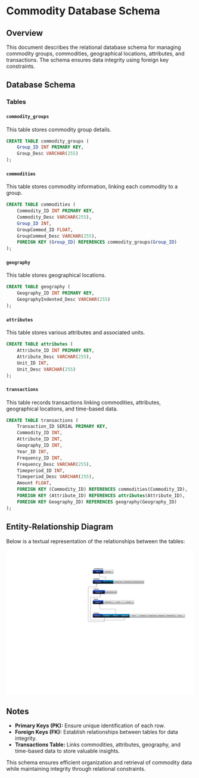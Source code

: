# Commodity Database Schema

## Overview
This document describes the relational database schema for managing commodity groups, commodities, geographical locations, attributes, and transactions. The schema ensures data integrity using foreign key constraints.

## Database Schema

### Tables

#### `commodity_groups`
This table stores commodity group details.
```sql
CREATE TABLE commodity_groups (
    Group_ID INT PRIMARY KEY,
    Group_Desc VARCHAR(255)
);
```

#### `commodities`
This table stores commodity information, linking each commodity to a group.
```sql
CREATE TABLE commodities (
    Commodity_ID INT PRIMARY KEY,
    Commodity_Desc VARCHAR(255),
    Group_ID INT,
    GroupCommod_ID FLOAT,
    GroupCommod_Desc VARCHAR(255),
    FOREIGN KEY (Group_ID) REFERENCES commodity_groups(Group_ID)
);
```

#### `geography`
This table stores geographical locations.
```sql
CREATE TABLE geography (
    Geography_ID INT PRIMARY KEY,
    GeographyIndented_Desc VARCHAR(255)
);
```

#### `attributes`
This table stores various attributes and associated units.
```sql
CREATE TABLE attributes (
    Attribute_ID INT PRIMARY KEY,
    Attribute_Desc VARCHAR(255),
    Unit_ID INT,
    Unit_Desc VARCHAR(255)
);
```

#### `transactions`
This table records transactions linking commodities, attributes, geographical locations, and time-based data.
```sql
CREATE TABLE transactions (
    Transaction_ID SERIAL PRIMARY KEY,
    Commodity_ID INT,
    Attribute_ID INT,
    Geography_ID INT,
    Year_ID INT,
    Frequency_ID INT,
    Frequency_Desc VARCHAR(255),
    Timeperiod_ID INT,
    Timeperiod_Desc VARCHAR(255),
    Amount FLOAT,
    FOREIGN KEY (Commodity_ID) REFERENCES commodities(Commodity_ID),
    FOREIGN KEY (Attribute_ID) REFERENCES attributes(Attribute_ID),
    FOREIGN KEY Geography_ID) REFERENCES geography(Geography_ID)
);
```

## Entity-Relationship Diagram
Below is a textual representation of the relationships between the tables:

![Entity_Relationship_Diagram](https://github.com/TitoLanna/feedgrain-forecasting/blob/main/ERDiagram.drawio.png)

## Notes
- **Primary Keys (PK):** Ensure unique identification of each row.
- **Foreign Keys (FK):** Establish relationships between tables for data integrity.
- **Transactions Table:** Links commodities, attributes, geography, and time-based data to store valuable insights.

This schema ensures efficient organization and retrieval of commodity data while maintaining integrity through relational constraints.

